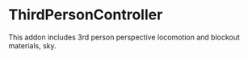 # ThirdPersonController
 This addon includes 3rd person perspective locomotion and blockout materials, sky.
